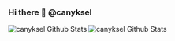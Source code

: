 ### Hi there 👋 @canyksel

<!--
**canyksel/canyksel** is a ✨ _special_ ✨ repository because its `README.md` (this file) appears on your GitHub profile.

Here are some ideas to get you started:

- 🔭 I’m currently working on ...
- 🌱 I’m currently learning ...
- 👯 I’m looking to collaborate on ...
- 🤔 I’m looking for help with ...
- 💬 Ask me about ...
- 📫 How to reach me: ...
- 😄 Pronouns: ...
- ⚡ Fun fact: ...
-->


<img align="left" alt="canyksel Github Stats" src="https://github-readme-stats.vercel.app/api?username=canyksel&count_private=true&show_icons=true&hide_border=true&theme=blue-green" />

<img align="left"  alt="canyksel Github Stats" src="https://github-readme-stats.vercel.app/api/top-langs/?username=canyksel&theme=blue-green&count_private=true&layout=compact" />
